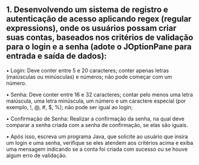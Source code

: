 ## 1. Desenvolvendo um sistema de registro e autenticação de acesso aplicando regex (regular expressions), onde os usuários possam criar suas contas, baseados nos critérios de validação para o login e a senha (adote o JOptionPane para entrada e saída de dados):

• Login: Deve conter entre 5 e 20 caracteres; conter apenas letras (maiúsculas ou minúsculas) e números; não pode começar com um número.

• Senha: Deve conter entre 16 e 32 caracteres; contar pelo menos uma letra maiúscula, uma letra minúscula, um número e um caractere especial (por exemplo, !, @, #, $, %); não pode ser igual ao login;

• Confirmação de Senha: Realizar a confirmação da senha, na qual deve comparar a senha criada com a senha de confirmação, se elas são iguais.

• Após isso, escreva um programa Java, que solicite ao usuário que insira um login e uma senha, verifique se eles atendem aos critérios acima e exiba uma mensagem indicando se a conta foi criada com sucesso ou se houve algum erro de validação.

